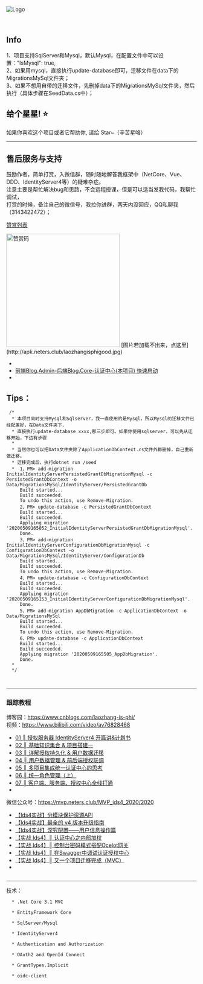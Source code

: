 ﻿
![Logo](https://github.com/anjoy8/Blog.IdentityServer/blob/master/Blog.IdentityServer/wwwroot/logofull.png)

&nbsp;
&nbsp;

## Info 
1、项目支持SqlServer和Mysql，默认Mysql，在配置文件中可以设置："IsMysql": true,  
2、如果用mysql，直接执行update-database即可，迁移文件在data下的MigrationsMySql文件夹；    
3、如果不想用自带的迁移文件，先删掉data下的MigrationsMySql文件夹，然后执行（具体步骤在SeedData.cs中）；  

## 给个星星! ⭐️
如果你喜欢这个项目或者它帮助你, 请给 Star~（辛苦星咯）

*********************************************************

  
## 售后服务与支持  

鼓励作者，简单打赏，入微信群，随时随地解答我框架中（NetCore、Vue、DDD、IdentityServer4等）的疑难杂症。     
注意主要是帮忙解决bug和思路，不会远程授课，但是可以适当发我代码，我帮忙调试，       
打赏的时候，备注自己的微信号，我拉你进群，两天内没回应，QQ私聊我（3143422472）；   

[赞赏列表](http://apk.neters.club/.doc/Contribution/)  

 
<img src="http://apk.neters.club/laozhangisphigood.jpg" alt="赞赏码" width="300" >
[图片若加载不出来，点这里](http://apk.neters.club/laozhangisphigood.jpg)

  <ul>
<li></li>
<li><a id="post_title_link_10529982" href="https://www.bilibili.com/video/BV1vC4y1p7Za?p=14">前端Blog.Admin-后端Blog.Core-认证中心(本项目) 快速启动 </a></li>
<li></li>
</ul>

## Tips：
```
 /*
  * 本项目同时支持Mysql和Sqlserver，我一直使用的是Mysql，所以Mysql的迁移文件已经配置好，在Data文件夹下，
  * 直接执行update-database xxxx,那三步即可。如果你使用sqlserver，可以先从迁移开始，下边有步骤
  * 
  * 当然你也可以把Data文件夹除了ApplicationDbContext.cs文件外都删掉，自己重新做迁移。
  * 迁移完成后，执行dotnet run /seed
  *  1、PM> add-migration InitialIdentityServerPersistedGrantDbMigrationMysql -c PersistedGrantDbContext -o Data/MigrationsMySql/IdentityServer/PersistedGrantDb 
     Build started...
     Build succeeded.
     To undo this action, use Remove-Migration.
     2、PM> update-database -c PersistedGrantDbContext
     Build started...
     Build succeeded.
     Applying migration '20200509165052_InitialIdentityServerPersistedGrantDbMigrationMysql'.
     Done.
     3、PM> add-migration InitialIdentityServerConfigurationDbMigrationMysql -c ConfigurationDbContext -o Data/MigrationsMySql/IdentityServer/ConfigurationDb
     Build started...
     Build succeeded.
     To undo this action, use Remove-Migration.
     4、PM> update-database -c ConfigurationDbContext
     Build started...
     Build succeeded.
     Applying migration '20200509165153_InitialIdentityServerConfigurationDbMigrationMysql'.
     Done.
     5、PM> add-migration AppDbMigration -c ApplicationDbContext -o Data/MigrationsMySql
     Build started...
     Build succeeded.
     To undo this action, use Remove-Migration.
     6、PM> update-database -c ApplicationDbContext
     Build started...
     Build succeeded.
     Applying migration '20200509165505_AppDbMigration'.
     Done.
  * 
  */



```


*****************************************************
### 跟踪教程


博客园：https://www.cnblogs.com/laozhang-is-phi/  
视频：https://www.bilibili.com/video/av76828468  

<ul>
<li><a id="post_title_link_10483922" href="https://www.cnblogs.com/laozhang-is-phi/p/10483922.html">01 ║ 授权服务器 IdentityServer4 开篇讲&amp;计划书</a></li>
<li><a id="post_title_link_10529982" href="https://www.cnblogs.com/laozhang-is-phi/p/10529982.html">02 ║ 基础知识集合 &amp; 项目搭建一</a></li>
<li><a id="post_title_link_10660403" href="https://www.cnblogs.com/laozhang-is-phi/p/10660403.html">03 ║ 详解授权持久化 &amp; 用户数据迁移</a></li>
<li><a id="post_title_link_10911438" href="https://www.cnblogs.com/laozhang-is-phi/p/10911438.html">04 ║ 用户数据管理 &amp; 前后端授权联调</a></li>
<li><a class="entry" href="https://www.cnblogs.com/laozhang-is-phi/p/11844395.html" target="_blank">05 ║ 多项目集成统一认证中心的思考</a></li>
<li><a class="entry" href="https://www.cnblogs.com/laozhang-is-phi/p/rolemanager-one.html" target="_blank">06 ║ 统一角色管理（上）</a>&nbsp;</li>
<li><a class="entry" href="https://www.cnblogs.com/laozhang-is-phi/p/vue-core-ids.html" target="_blank">07 ║ 客户端、服务端、授权中心全线打通</a>&nbsp;</li>
<li></li>
</ul>



微信公众号：https://mvp.neters.club/MVP_ids4_2020/2020  

<ul>
<li><a id="post_title_link_10483922" href="http://apk.neters.club/api/Blog/GoUrl?id=133">【Ids4实战】分模块保护资源API</a></li>
<li><a id="post_title_link_10529982" href="http://apk.neters.club/api/Blog/GoUrl?id=130">【Ids4实战】最全的 v4 版本升级指南</a></li>
<li><a id="post_title_link_10660403" href="http://apk.neters.club/api/Blog/GoUrl?id=74">【Ids4实战】深究配置——用户信息操作篇</a></li>
<li><a id="post_title_link_10911438" href="http://apk.neters.club/api/Blog/GoUrl?id=73">【实战 Ids4】║ 认证中心之内部加权</a></li>
<li><a class="entry" href="http://apk.neters.club/api/Blog/GoUrl?id=72" target="_blank">【实战 Ids4】║ 控制台密码模式搭配Ocelot网关</a></li>
<li><a class="entry" href="http://apk.neters.club/api/Blog/GoUrl?id=71" target="_blank">【实战 Ids4】║ 在Swagger中调试认证授权中心</a>&nbsp;</li>
<li><a class="entry" href="http://apk.neters.club/api/Blog/GoUrl?id=70" target="_blank">【实战 Ids4】║ 又一个项目迁移完成（MVC）</a>&nbsp;</li>
<li></li>
</ul>

```
```



**************************************************************

  技术：

      * .Net Core 3.1 MVC
      
      * EntityFramework Core
      
      * SqlServer/Mysql

      * IdentityServer4

      * Authentication and Authorization

      * OAuth2 and OpenId Connect

      * GrantTypes.Implicit

      * oidc-client
      
      



 

